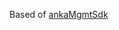 Based of [ankaMgmtSdk](https://github.com/veertuinc/jenkins-anka-ci/tree/master/src/main/java/com/ankaMgmtSdk)
